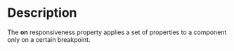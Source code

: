 # Description

The **on** responsiveness property applies a set of properties to a component only on a certain breakpoint.